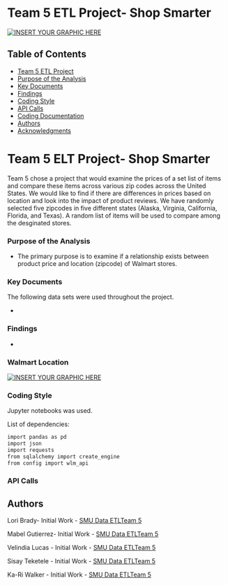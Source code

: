 # Team 5 ETL Project- Shop Smarter
[![INSERT YOUR GRAPHIC HERE](https://www.bkacontent.com/wp-content/uploads/2017/10/walmart-cart.jpg)]()


<!-- TABLE OF CONTENTS -->
## Table of Contents

* [Team 5 ETL Project](#team-5-ETL-project)
* [Purpose of the Analysis](#purpose-of-the-analysis)
* [Key Documents](#key-documents)
* [Findings](#findings)
* [Coding Style](#coding-style)
* [API Calls](#api-calls)
* [Coding Documentation](#coding-documentation)
* [Authors](#authors)
* [Acknowledgments](#acknowledgments)

# Team 5 ELT Project- Shop Smarter

Team 5 chose a project that would examine the prices of a set list of items and compare these items across various zip codes across
the United States.  We would like to find if there are differences in prices based on location and look into the impact of product reviews. 
We have randomly selected five zipcodes in five different states (Alaska, Virginia, California, Florida, and Texas).  A random list of
items will be used to compare among the desginated stores.

### Purpose of the Analysis

* The primary purpose is to examine if a relationship exists between product price and location (zipcode) of Walmart stores.


### Key Documents

The following data sets were used throughout the project.

*


### Findings

*

### Walmart Location

[![INSERT YOUR GRAPHIC HERE]()]()

### Coding Style

Jupyter notebooks was used. 

List of dependencies:
```sh
import pandas as pd
import json
import requests
from sqlalchemy import create_engine
from config import wlm_api
```

### API Calls

<!-- [City of los Angeles](https://data.lacity.org/resource/8yfh-4gug.json)-->

## Authors


Lori Brady- Initial Work - [SMU Data ETLTeam 5](https://github.com/loribeth18)

Mabel Gutierrez- Initial Work - [SMU Data ETLTeam 5](https://github.com/mabel912)

Velindia Lucas - Initial Work - [SMU Data ETLTeam 5](https://github.com/chele0630)

Sisay Teketele - Initial Work - [SMU Data ETLTeam 5](https://github.com/sisayyt)

Ka-Ri Walker - Initial Work - [SMU Data ETLTeam 5](https://github.com/ButtonWalker)
